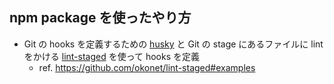 ## npm package を使ったやり方
- Git の hooks を定義するための [husky](https://github.com/typicode/husky) と Git の stage にあるファイルに lint をかける [lint-staged](https://github.com/okonet/lint-staged) を使って hooks を定義
    - ref. https://github.com/okonet/lint-staged#examples
